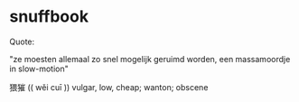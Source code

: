 # snuffbook

Quote:

"ze moesten allemaal zo snel mogelijk geruimd worden,
 een massamoordje in slow-motion"

猥獕 (( wěi cuī )) vulgar, low, cheap; wanton; obscene
